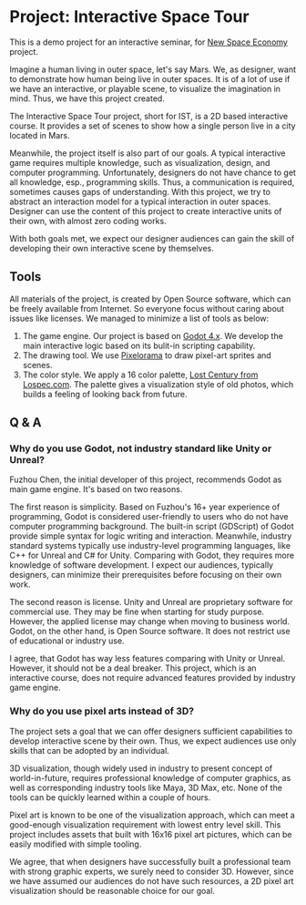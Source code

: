 # Project: Interactive Space Tour

This is a demo project for an interactive seminar, for
[New Space Economy](https://gdf.network/researches/new-space-economy/)
project.

Imagine a human living in outer space, let's say Mars. We, as designer,
want to demonstrate how human being live in outer spaces. It is of a
lot of use if we have an interactive, or playable scene, to visualize
the imagination in mind. Thus, we have this project created.

The Interactive Space Tour project, short for IST, is a 2D based
interactive course. It provides a set of scenes to show how a single
person live in a city located in Mars.

Meanwhile, the project itself is also part of our goals. A typical
interactive game requires multiple knowledge, such as visualization,
design, and computer programming. Unfortunately, designers do not have
chance to get all knowledge, esp., programming skills. Thus, a
communication is required, sometimes causes gaps of understanding.
With this project, we try to abstract an interaction model for a
typical interaction in outer spaces. Designer can use the content of
this project to create interactive units of their own, with almost zero
coding works.

With both goals met, we expect our designer audiences can gain the skill
of developing their own interactive scene by themselves.


## Tools

All materials of the project, is created by Open Source software, which
can be freely available from Internet. So everyone focus without
caring about issues like licenses. We managed to minimize a list of
tools as below:

1. The game engine. Our project is based on
   [Godot 4.x](https://godotengine.org). We develop the main interactive
   logic based on its bulit-in scripting capability.
2. The drawing tool. We use
   [Pixelorama](https://orama-interactive.itch.io/pixelorama) to draw
   pixel-art sprites and scenes.
3. The color style. We apply a 16 color palette,
   [Lost Century from Lospec.com](https://lospec.com/palette-list/lost-century).
   The palette gives a visualization style of old photos, which builds
   a feeling of looking back from future.

## Q & A

### Why do you use Godot, not industry standard like Unity or Unreal?

Fuzhou Chen, the initial developer of this project, recommends Godot as
main game engine. It's based on two reasons.

The first reason is simplicity. Based on Fuzhou's 16+ year experience of
programming, Godot is considered user-friendly to users who do not
have computer programming background. The built-in script (GDScript) of
Godot provide simple syntax for logic writing and interaction.
Meanwhile, industry standard systems typically use industry-level
programming languages, like C++ for Unreal and C# for Unity. Comparing
with Godot, they requires more knowledge of software development.
I expect our audiences, typically designers, can minimize
their prerequisites before focusing on their own work.

The second reason is license. Unity and Unreal are proprietary software
for commercial use. They may be fine when starting for study purpose.
However, the applied license may change when moving to business world.
Godot, on the other hand, is Open Source software. It does not restrict
use of educational or industry use.

I agree, that Godot has way less features comparing with Unity or
Unreal. However, it should not be a deal breaker. This project, which is
an interactive course, does not require advanced features provided by
industry game engine.

### Why do you use pixel arts instead of 3D?

The project sets a goal that we can offer designers sufficient
capabilities to develop interactive scene by their own. Thus, we expect
audiences use only skills that can be adopted by an individual.

3D visualization, though widely used in industry to present concept of
world-in-future, requires professional knowledge of computer graphics,
as well as corresponding industry tools like Maya, 3D Max, etc. None of
the tools can be quickly learned within a couple of hours.

Pixel art is known to be one of the visualization approach, which can
meet a good-enough visualization requirement with lowest entry level
skill. This project includes assets that built with 16x16 pixel art
pictures, which can be easily modified with simple tooling.

We agree, that when designers have successfully built a professional
team with strong graphic experts, we surely need to consider 3D.
However, since we have assumed our audiences do not have such resources,
a 2D pixel art visualization should be reasonable choice for our goal.

